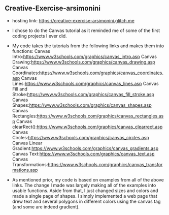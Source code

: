 ## Creative-Exercise-arsimonini
- hosting link: https://creative-exercise-arsimonini.glitch.me

- I chose to do the Canvas tutorial as it reminded me of some of the first coding projects I ever did.

- My code takes the tutorials from the following links and makes them into functions:
Canvas Intro:https://www.w3schools.com/graphics/canvas_intro.asp
Canvas Drawing:https://www.w3schools.com/graphics/canvas_drawing.asp
Canvas Coordinates:https://www.w3schools.com/graphics/canvas_coordinates.asp
Canvas Lines:https://www.w3schools.com/graphics/canvas_lines.asp
Canvas Fill and Stroke:https://www.w3schools.com/graphics/canvas_fill_stroke.asp
Canvas Shapes:https://www.w3schools.com/graphics/canvas_shapes.asp
Canvas Rectangles:https://www.w3schools.com/graphics/canvas_rectangles.asp
Canvas clearRect():https://www.w3schools.com/graphics/canvas_clearrect.asp
Canvas Circles:https://www.w3schools.com/graphics/canvas_circles.asp
Canvas Linear Gradient:https://www.w3schools.com/graphics/canvas_gradients.asp
Canvas Text:https://www.w3schools.com/graphics/canvas_text.asp
Canvas Transformations:https://www.w3schools.com/graphics/canvas_transformations.asp

- As mentioned prior, my code is based on examples from all of the above links.
The change I made was largely making all of the examples into usable functions.
Aside from that, I just changed sizes and colors and made a single page of shapes.
I simply implemented a web page that drew text and several polygons in different 
colors using the canvas tag (and some are indeed gradient).